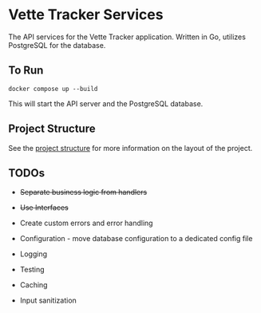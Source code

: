 # Vette Tracker Services

The API services for the Vette Tracker application. Written in Go, utilizes PostgreSQL for the database.

## To Run

`docker compose up --build`

This will start the API server and the PostgreSQL database.

## Project Structure

See the [project structure](docs/structure.md) for more information on the layout of the project.

## TODOs

- ~~Separate business logic from handlers~~
- ~~Use Interfaces~~
- Create custom errors and error handling
- Configuration - move database configuration to a dedicated config file

- Logging
- Testing
- Caching
- Input sanitization
